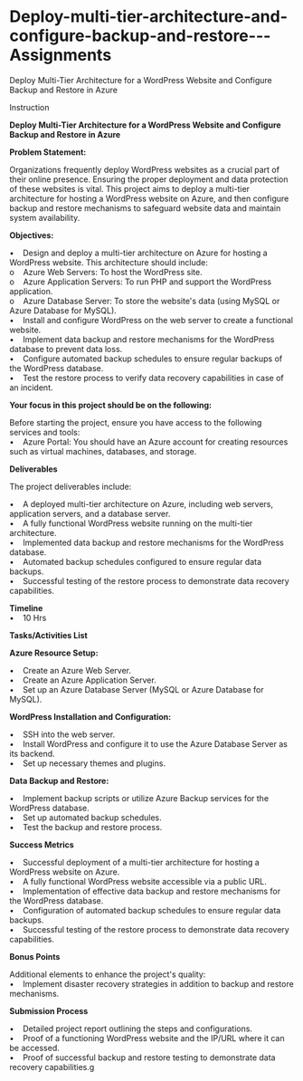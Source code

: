 # Deploy-multi-tier-architecture-and-configure-backup-and-restore---Assignments

Deploy Multi-Tier Architecture for a WordPress Website and Configure Backup and Restore in Azure

Instruction

**Deploy Multi-Tier Architecture for a WordPress Website and Configure Backup and Restore in Azure**  

**Problem Statement:**  

Organizations frequently deploy WordPress websites as a crucial part of their online presence. Ensuring the proper deployment and data protection of these websites is vital. This project aims to deploy a multi-tier architecture for hosting a WordPress website on Azure, and then configure backup and restore mechanisms to safeguard website data and maintain system availability.  

**Objectives:**  

•    Design and deploy a multi-tier architecture on Azure for hosting a WordPress website. This architecture should include:  
o    Azure Web Servers: To host the WordPress site.  
o    Azure Application Servers: To run PHP and support the WordPress application.  
o    Azure Database Server: To store the website's data (using MySQL or Azure Database for MySQL).  
•    Install and configure WordPress on the web server to create a functional website.  
•    Implement data backup and restore mechanisms for the WordPress database to prevent data loss.  
•    Configure automated backup schedules to ensure regular backups of the WordPress database.  
•    Test the restore process to verify data recovery capabilities in case of an incident.  

**Your focus in this project should be on the following:**  

Before starting the project, ensure you have access to the following services and tools:  
•    Azure Portal: You should have an Azure account for creating resources such as virtual machines, databases, and storage.  

**Deliverables**  

The project deliverables include:  

•    A deployed multi-tier architecture on Azure, including web servers, application servers, and a database server.  
•    A fully functional WordPress website running on the multi-tier architecture.  
•    Implemented data backup and restore mechanisms for the WordPress database.  
•    Automated backup schedules configured to ensure regular data backups.  
•    Successful testing of the restore process to demonstrate data recovery capabilities.  

**Timeline**  
•    10 Hrs  

**Tasks/Activities List**  

**Azure Resource Setup:**  

•    Create an Azure Web Server.  
•    Create an Azure Application Server.  
•    Set up an Azure Database Server (MySQL or Azure Database for MySQL).  

**WordPress Installation and Configuration:**  

•    SSH into the web server.  
•    Install WordPress and configure it to use the Azure Database Server as its backend.  
•    Set up necessary themes and plugins.  

**Data Backup and Restore:**  

•    Implement backup scripts or utilize Azure Backup services for the WordPress database.  
•    Set up automated backup schedules.  
•    Test the backup and restore process.  

**Success Metrics**  

•    Successful deployment of a multi-tier architecture for hosting a WordPress website on Azure.  
•    A fully functional WordPress website accessible via a public URL.  
•    Implementation of effective data backup and restore mechanisms for the WordPress database.  
•    Configuration of automated backup schedules to ensure regular data backups.  
•    Successful testing of the restore process to demonstrate data recovery capabilities.  

**Bonus Points**  

Additional elements to enhance the project's quality:  
•    Implement disaster recovery strategies in addition to backup and restore mechanisms.  

**Submission Process**  

•    Detailed project report outlining the steps and configurations.  
•    Proof of a functioning WordPress website and the IP/URL where it can be accessed.  
•    Proof of successful backup and restore testing to demonstrate data recovery capabilities.g
